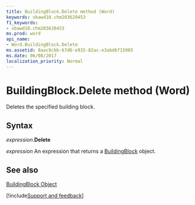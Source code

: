 ```yaml
---
title: BuildingBlock.Delete method (Word)
keywords: vbawd10.chm203620453
f1_keywords:
- vbawd10.chm203620453
ms.prod: word
api_name:
- Word.BuildingBlock.Delete
ms.assetid: 8aac9cbb-67d6-e915-82ac-e3abd6f15985
ms.date: 06/08/2017
localization_priority: Normal
---
```



# BuildingBlock.Delete method (Word)

Deletes the specified building block.


## Syntax

_expression_.**Delete**

 _expression_ An expression that returns a [BuildingBlock](./Word.BuildingBlock.md) object.


## See also


[BuildingBlock Object](Word.BuildingBlock.md)

[!include[Support and feedback](~/includes/feedback-boilerplate.md)]